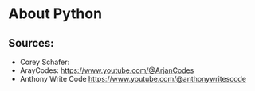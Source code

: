 # About Python

## Sources:
- Corey Schafer: 
- ArayCodes: https://www.youtube.com/@ArjanCodes
- Anthony Write Code https://www.youtube.com/@anthonywritescode